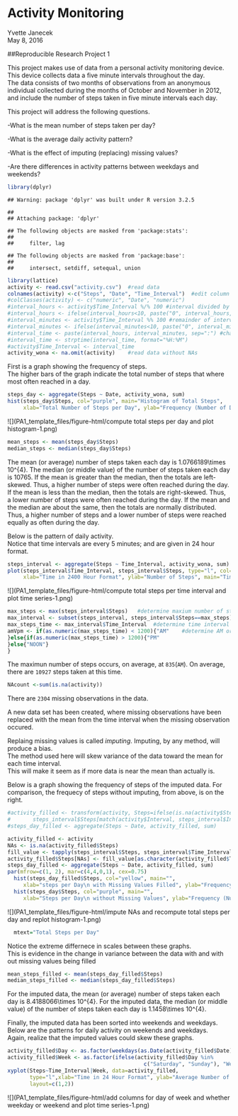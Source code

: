 # Activity Monitoring
Yvette Janecek  
May 8, 2016  

##Reproducible Research Project 1

This project makes use of data from a personal activity monitoring device.  
This device collects data a five minute intervals throughout the day.  
The data consists of two months of observations from an anonymous individual collected 
during the months of October and November in 2012, and include the number of steps taken 
in five minute intervals each day.

This project will address the following questions. 

-What is the mean number of steps taken per day?

-What is the average daily activity pattern?

-What is the effect of imputing (replacing) missing values?

-Are there differences in activity patterns between weekdays and weekends?  


```r
library(dplyr)
```

```
## Warning: package 'dplyr' was built under R version 3.2.5
```

```
## 
## Attaching package: 'dplyr'
```

```
## The following objects are masked from 'package:stats':
## 
##     filter, lag
```

```
## The following objects are masked from 'package:base':
## 
##     intersect, setdiff, setequal, union
```

```r
library(lattice)
activity <- read.csv("activity.csv")  #read data
colnames(activity) <-c("Steps", "Date", "Time_Interval")  #edit column name
#colClasses(activity) <- c("numeric", "Date", "numeric")
#interval_hours <- activity$Time_Interval %/% 100 #interval divided by 100 without remainder
#interval_hours <- ifelse(interval_hours<10, paste("0", interval_hours, sep=""), interval_hours)
#interval_minutes <- activity$Time_Interval %% 100 #remainder of interval divided by 100
#interval_minutes <- ifelse(interval_minutes<10, paste("0", interval_minutes, sep=""), #interval_minutes)
#interval_time <- paste(interval_hours, interval_minutes, sep=":") #change interval to time format
#interval_time <- strptime(interval_time, format="%H:%M")
#activity$Time_Interval <- interval_time
activity_wona <- na.omit(activity)    #read data without NAs
```
First is a graph showing the frequency of steps.  
The higher bars of the graph indicate the total number of steps that where most often reached in a day.


```r
steps_day <- aggregate(Steps ~ Date, activity_wona, sum)
hist(steps_day$Steps, col="purple", main="Histogram of Total Steps", 
     xlab="Total Number of Steps per Day", ylab="Frequency (Number of Days)")
```

![](PA1_template_files/figure-html/compute total steps per day and plot histogram-1.png)<!-- -->


```r
mean_steps <- mean(steps_day$Steps)
median_steps <- median(steps_day$Steps)
```
The mean (or average) number of steps taken each day is 1.0766189\times 10^{4}.
The median (or middle value) of the number of steps taken each day is 10765.
If the mean is greater than the median, then the totals are left-skewed.
Thus, a higher number of steps were often reached during the day.
If the mean is less than the median, then the totals are right-skewed.
Thus, a lower number of steps were often reached during the day.
If the mean and the median are about the same, then the totals are normally distributed.
Thus, a higher number of steps and a lower number of steps were reached equally as often during the day.


Below is the pattern of daily activity.  
Notice that time intervals are every 5 minutes; and are given in 24 hour format.


```r
steps_interval <- aggregate(Steps ~ Time_Interval, activity_wona, sum) 
plot(steps_interval$Time_Interval, steps_interval$Steps, type="l", col="red",
     xlab="Time in 2400 Hour Format", ylab="Number of Steps", main="Time Series of Steps")
```

![](PA1_template_files/figure-html/compute total steps per time interval and plot time series-1.png)<!-- -->

```r
max_steps <- max(steps_interval$Steps)   #determine maxium number of steps
max_interval <- subset(steps_interval, steps_interval$Steps==max_steps)  #extract observation with maximum
max_steps_time <- max_interval$Time_Interval  #determine time interval with maximum
amVpm <- if(as.numeric(max_steps_time) < 1200){"AM"    #determine AM or PM
}else{if(as.numeric(max_steps_time) > 1200){"PM"
}else{"NOON"}
}
```

The maximun number of steps occurs, on average, at ``835``(``AM``).
On average, there are ``10927`` steps taken at this time. 


```r
NAcount <-sum(is.na(activity))
```
There are ``2304`` missing observations in the data.  

A new data set has been created, where missing observations have been replaced
with the mean from the time interval when the missing observation occured. 

Replaing missing values is called *imputing*.
Imputing, by any method, will produce a bias.  
The method used here will skew variance of the data toward the mean for each time interval.  
This will make it seem as if more data is near the mean than actually is. 

Below is a graph showing the frequency of steps of the imputed data.
For comparison, the frequecy of steps without imputing, from above, is on the right. 


```r
#activity_filled <- transform(activity, Steps=ifelse(is.na(activity$Steps), 
#       steps_interval$Steps[match(activity$Interval, steps_interval$Interval)], activity$Steps))
#steps_day_filled <- aggregate(Steps ~ Date, activity_filled, sum)  

activity_filled <- activity
NAs <- is.na(activity_filled$Steps)
fill_value <- tapply(steps_interval$Steps, steps_interval$Time_Interval, mean, na.rm=TRUE, simplify=TRUE)
activity_filled$Steps[NAs] <- fill_value[as.character(activity_filled$Time_Interval[NAs])]
steps_day_filled <- aggregate(Steps ~ Date, activity_filled, sum)
par(mfrow=c(1, 2), mar=c(4,4,0,1), cex=0.75)
  hist(steps_day_filled$Steps, col="yellow", main="",
     xlab="steps per Day\n with Missing Values Filled", ylab="Frequency (Number of Days)")
  hist(steps_day$Steps, col="purple", main="",
     xlab="Steps per Day\n without Missing Values", ylab="Frequency (Number of Days)")
```

![](PA1_template_files/figure-html/impute NAs and recompute total steps per day and replot histogram-1.png)<!-- -->

```r
  mtext="Total Steps per Day"
```
Notice the extreme differnece in scales between these graphs.  
This is evidence in the change in variance between the data with and with out missing values being filled


```r
mean_steps_filled <- mean(steps_day_filled$Steps)
median_steps_filled <- median(steps_day_filled$Steps)
```
For the imputed data, the mean (or average) number of steps taken each day is 8.4188066\times 10^{4}.
For the imputed data, the median (or middle value) of the number of steps taken each day is 1.1458\times 10^{4}.

Finally, the imputed data has been sorted into weekends and weekdays.
Below are the patterns for daily activity on weekends and weekdays.  
Again, realize that the imputed values could skew these graphs.  


```r
activity_filled$Day <- as.factor(weekdays(as.Date(activity_filled$Date))) 
activity_filled$Week <- as.factor(ifelse(activity_filled$Day %in% 
                                           c("Saturday", "Sunday"), "Weekend", "Weekday"))
xyplot(Steps~Time_Interval|Week, data=activity_filled, 
       type="l",xlab="Time in 24 Hour Format", ylab="Average Number of Steps",
       layout=c(1,2))
```

![](PA1_template_files/figure-html/add columns for day of week and whether weekday or weekend and plot time series-1.png)<!-- -->
